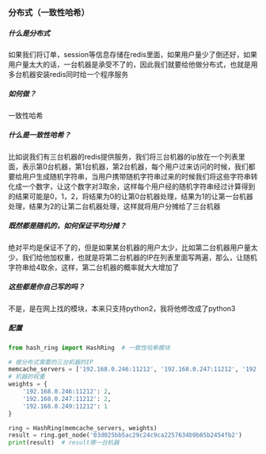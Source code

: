 ### 分布式（一致性哈希）

##### 什么是分布式

如果我们将订单，session等信息存储在redis里面，如果用户量少了倒还好，如果用户量太大的话，一台机器是承受不了的，因此我们就要给他做分布式，也就是用多台机器安装redis同时给一个程序服务

##### 如何做？

一致性哈希

##### 什么是一致性哈希？

比如说我们有三台机器的redis提供服务，我们将三台机器的ip放在一个列表里面，表示第0台机器，第1台机器，第2台机器，每个用户过来访问的时候，我们都要给用户生成随机字符串，当用户携带随机字符串过来的时候我们将这些字符串转化成一个数字，让这个数字对3取余，这样每个用户经的随机字符串经过计算得到的结果可能是0，1，2，将结果为0的让第0台机器处理，结果为1的让第一台机器处理，结果为2的让第二台机器处理，这样就将用户分摊给了三台机器

##### 既然都是随机的，如何保证平均分摊？

绝对平均是保证不了的，但是如果某台机器的用户太少，比如第二台机器用户量太少，我们给他加权重，也就是将第二台机器的IP在列表里面写两遍，那么，让随机字符串给4取余，这样，第二台机器的概率就大大增加了

##### 这些都是你自己写的吗？

不是，是在网上找的模块，本来只支持python2，我将他修改成了python3

##### 配置

```python
from hash_ring import HashRing  # 一致性哈希模块

# 做分布式需要的三台机器的IP
memcache_servers = ['192.168.0.246:11212', '192.168.0.247:11212', '192.168.0.249:11212']
# 机器的权重
weights = {
    '192.168.0.246:11212': 2,
    '192.168.0.247:11212': 2,
    '192.168.0.249:11212': 1
}

ring = HashRing(memcache_servers, weights)
result = ring.get_node('03d025bb5ac29c24c9ca2257634b9b85b2454fb2')
print(result)  # result哪一台机器
```

